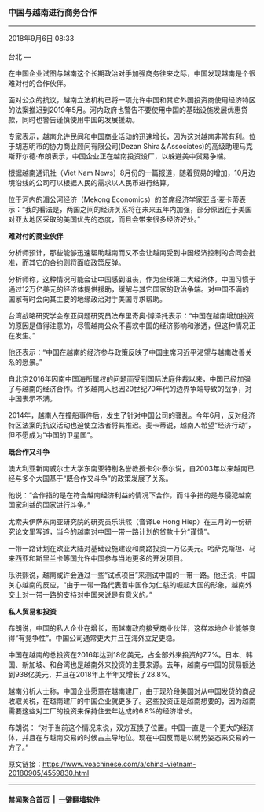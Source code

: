 ### 中国与越南进行商务合作 
------------------------

<div class="published">
 <span class="date" title="中国时间">
  <time datetime="2018-09-06T08:33:10+08:00">
   2018年9月6日 08:33
  </time>
 </span>
</div>
<br/>
<div class="wsw">
 <span class="dateline">
  台北 —
 </span>
 <p>
  在中国企业试图与越南这个长期政治对手加强商务往来之际，中国发现越南是个很难对付的合作伙伴。
 </p>
 <p>
  面对公众的抗议，越南立法机构已将一项允许中国和其它外国投资商使用经济特区的法案推迟到2019年5月。河内政府也警告不要使用中国的基础设施发展优惠贷款，同时也警告谨慎使用中国的发展援助。
 </p>
 <p>
  专家表示，越南允许民间和中国商业活动的迅速增长，因为这对越南非常有利。位于胡志明市的协力商业顾问有限公司(Dezan Shira＆Associates)的高级助理马克斯菲尔德·布朗表示，中国企业正在越南投资设厂，以躲避美中贸易争端。
 </p>
 <p>
  根据越南通讯社（Viet Nam News）8月份的一篇报道，随着贸易的增加，10月边境沿线的公司可以根据人民的需求以人民币进行结算。
 </p>
 <p>
  位于河内的湄公河经济（Mekong Economics）的首席经济学家亚当·麦卡蒂表示：“我的看法是，两国之间的经济关系将在未来五年内加强，部分原因在于美国对亚太地区采取的美国优先的态度，而且会带来很多经济好处。”
 </p>
 <p>
  <strong>
   难对付的商业伙伴
  </strong>
 </p>
 <p>
  分析师预计，那些能够迅速帮助越南而又不会让越南受到中国经济控制的合同会批准，而其它的合约则将面临政策反弹。
 </p>
 <p>
  分析师称，这种情况可能会让中国感到沮丧，作为全球第二大经济体，中国习惯于通过12万亿美元的经济体提供援助，缓解与其它国家的政治争端。对中国不满的国家有时会向其主要的地缘政治对手美国寻求帮助。
 </p>
 <p>
  台湾战略研究学会东亚问题研究员法布里奇奥·博泽托表示：“中国在越南增加投资的原因是值得注意的，尽管越南公众不喜欢中国的经济影响和渗透，但这种情况正在发生。”
 </p>
 <p>
  他还表示：“中国在越南的经济参与政策反映了中国主席习近平渴望与越南改善关系的愿景。”
 </p>
 <p>
  自北京2016年因南中国海所属权的问题而受到国际法庭仲裁以来，中国已经加强了与越南的经济合作。许多越南人也因20世纪70年代的边界争端导致的战争，对中国表示不满。
 </p>
 <p>
  2014年，越南人在撞船事件后，发生了针对中国公司的骚乱。今年6月，反对经济特区法案的抗议活动也迫使立法者将其推迟。麦卡蒂说，越南人希望“经济行动”，但不愿成为“中国的卫星国”。
 </p>
 <p>
  <strong>
   既合作又斗争
  </strong>
 </p>
 <p>
  澳大利亚新南威尔士大学东南亚特别名誉教授卡尔·泰尔说，自2003年以来越南已经与多个大国基于“既合作又斗争”的政策发展了关系。
 </p>
 <p>
  他说：“合作指的是在符合越南经济利益的情况下合作，而斗争指的是与侵犯越南国家利益的国家进行斗争。”
 </p>
 <p>
  尤索夫伊萨东南亚研究院的研究员乐洪熙（音译Le Hong Hiep）在三月的一份研究论文里写道，当今的越南对中国一带一路计划的贷款十分“谨慎”。
 </p>
 <p>
  一带一路计划在欧亚大陆对基础设施建设和商路投资一万亿美元。哈萨克斯坦、马来西亚和斯里兰卡等国允许中国参与当地更多的开发项目。
 </p>
 <p>
  乐洪熙说，越南或许会通过一些“试点项目”来测试中国的一带一路。他还说，中国关心越南的反应，“由于一带一路代表着中国作为仁慈的崛起大国的形象，越南外交上对一带一路的支持对中国来说是有意义的。”
 </p>
 <p>
  <strong>
   私人贸易和投资
  </strong>
 </p>
 <p>
  布朗说，中国的私人企业在增长，而越南政府接受商业伙伴，这样本地企业能够变得“有竞争性”。中国公司通常更大并且在海外立足更稳。
 </p>
 <p>
  中国在越南的总投资在2016年达到18亿美元，占全部外来投资的7.7%。日本、韩国、新加坡、和台湾也是越南外来投资的主要来源。去年，越南与中国的贸易额达到938亿美元，并且在2018年上半年又增长了28.8%。
 </p>
 <p>
  越南分析人士称，中国企业愿意在越南建厂，由于现阶段美国对从中国发货的商品收取关税，在越南建厂的中国企业就更多了。这些投资正是越南想要的，因为越南需要这些对工厂的投资来保持住去年达成的6.8%的经济增长。
 </p>
 <p>
  布朗说： “对于当前这个情况来说，双方互换了位置。中国一直是一个更大的经济体，并且在与越南交易的时候占主导地位。现在中国反而是以弱势姿态来交易的一方了。”
 </p>
</div>

原文链接：https://www.voachinese.com/a/china-vietnam-20180905/4559830.html


------------------------
#### [禁闻聚合首页](https://github.com/gfw-breaker/banned-news/blob/master/README.md) &nbsp;|&nbsp;  [一键翻墙软件](https://github.com/gfw-breaker/nogfw/blob/master/README.md)